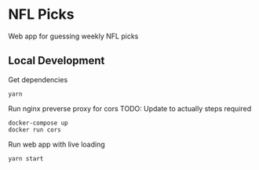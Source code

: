 # NFL Picks  
Web app for guessing weekly NFL picks

## Local Development
Get dependencies 
```
yarn
```

Run nginx preverse proxy for cors
TODO: Update to actually steps required
```
docker-compose up
docker run cors
```

Run web app with live loading
```
yarn start
```

